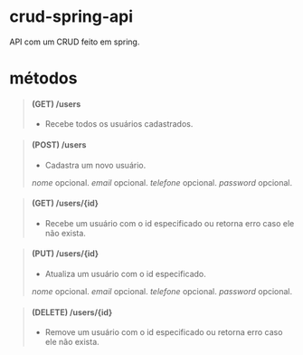 # crud-spring-api
API com um CRUD feito em spring.

# métodos
> #### (GET)    /users
>
> - Recebe todos os usuários cadastrados.

> #### (POST)    /users
>
> - Cadastra um novo usuário.
>
>  *nome* opcional.
>  *email* opcional.
>  *telefone* opcional.
>  *password* opcional.

> #### (GET)    /users/{id}
>
> - Recebe um usuário com o id especificado ou retorna erro caso ele não exista.

> #### (PUT)    /users/{id}
>
> - Atualiza um usuário com o id especificado.
>
>  *nome* opcional.
>  *email* opcional.
>  *telefone* opcional.
>  *password* opcional.

> #### (DELETE)    /users/{id}
>
> - Remove um usuário com o id especificado ou retorna erro caso ele não exista.
